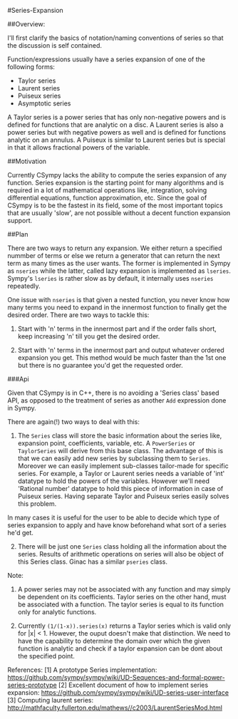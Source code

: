 
#Series-Expansion

##Overview:

I'll first clarify the basics of notation/naming conventions of series so that
the discussion is self contained.

Function/expressions usually have a series expansion of one of the following
forms:
* Taylor series
* Laurent series
* Puiseux series
* Asymptotic series

A Taylor series is a power series that has only non-negative powers and is
defined for functions that are analytic on a disc. A Laurent series is also 
a power series but with negative powers as well and is defined for functions
analytic on an annulus. A Puiseux is similar to Laurent series but is special
in that it allows fractional powers of the variable.

##Motivation

Currently CSympy lacks the ability to compute the series expansion of any 
function. Series expansion is the starting point for many algorithms and is 
required in a lot of mathematical operations like, integration, solving 
differential equations, function approximation, etc. Since the goal of CSympy
is to be the fastest in its field, some of the most important topics that are
usually 'slow', are not possible without a decent function expansion support.

##Plan

There are two ways to return any expansion. We either return a specified 
nummber of terms or else we return a generator that can return the next term
as many times as the user wants. The former is implemented in Sympy as
`nseries` while the latter, called lazy expansion is implemented as `lseries`.
Sympy's `lseries` is rather slow as by default, it internally uses `nseries`
repeatedly.

One issue with `nseries` is that given a nested function, you never know how
many terms you need to expand in the innermost function to finally get the
desired order. There are two ways to tackle this:

1. Start with 'n' terms in the innermost part and if the order falls short,
   keep increasing 'n' till you get the desired order.

2. Start with 'n' terms in the innermost part and output whatever ordered 
   expansion you get. This method would be much faster than the 1st one
   but there is no guarantee you'd get the requested order.

###Api

Given that CSympy is in C++, there is no avoiding a 'Series class' based API,
as opposed to the treatment of series as another `Add` expression done in
Sympy.

There are again(!) two ways to deal with this:

1. The `Series` class will store the basic information about the series like,
 expansion point, coefficients, variable, etc. A `PowerSeries` or
 `TaylorSeries` will derive from this base class. The advantage of this is that
 we can easily add new series by subclassing them to `Series`. Moreover we can
 easily implement sub-classes tailor-made for specific series. For example,
 a Taylor or Laurent series needs a variable of 'int' datatype to hold the
 powers of the variables. However we'll need 'Rational number' datatype to hold
 this piece of information in case of Puiseux series. Having separate Taylor
 and Puiseux series easily solves this problem.

 In many cases it is useful for the user to be able to decide which type of
 series expansion to apply and have know beforehand what sort of a series he'd get.

2. There will be just one `Series` class holding all the information about the
   series. Results of arithmetic operations on series will also be object of
   this Series class. Ginac has a similar `pseries` class.

Note:

1. A power series may not be associated with any function and may simply be
   dependent on its coefficients. Taylor series on the other hand, must be
   associated with a function. The taylor series is equal to its function only
   for analytic functions.

2. Currently `(1/(1-x)).series(x)` returns a Taylor series which is valid only
   for |x| < 1. However, the ouput doesn't make that distinction. We need to
   have the capability to determine the domain over which the given function is
   analytic and check if a taylor expansion can be dont about the specified
   point.

References: 
[1] A prototype Series implementation:
https://github.com/sympy/sympy/wiki/UD-Sequences-and-formal-power-series-prototype
[2] Excellent document of how to implement series expansion:
https://github.com/sympy/sympy/wiki/UD-series-user-interface [3] Computing
laurent series:
http://mathfaculty.fullerton.edu/mathews//c2003/LaurentSeriesMod.html
